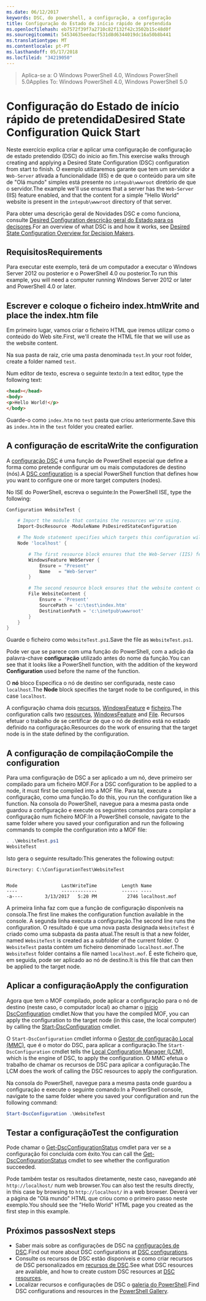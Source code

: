 ```yaml
---
ms.date: 06/12/2017
keywords: DSC, do powershell, a configuração, a configuração
title: Configuração do Estado de início rápido de pretendida
ms.openlocfilehash: eb7572f39f7a2710c82f132f42c3502b15c48d0f
ms.sourcegitcommit: 54534635eedacf531d8d6344019dc16a50b8b441
ms.translationtype: MT
ms.contentlocale: pt-PT
ms.lasthandoff: 05/17/2018
ms.locfileid: "34219050"
---
```

> <span data-ttu-id="7d8d6-103">Aplica-se a: O Windows PowerShell 4.0, Windows PowerShell 5.0</span><span class="sxs-lookup"><span data-stu-id="7d8d6-103">Applies To: Windows PowerShell 4.0, Windows PowerShell 5.0</span></span>

# <a name="desired-state-configuration-quick-start"></a><span data-ttu-id="7d8d6-104">Configuração do Estado de início rápido de pretendida</span><span class="sxs-lookup"><span data-stu-id="7d8d6-104">Desired State Configuration Quick Start</span></span>

<span data-ttu-id="7d8d6-105">Neste exercício explica criar e aplicar uma configuração de configuração de estado pretendido (DSC) do início ao fim.</span><span class="sxs-lookup"><span data-stu-id="7d8d6-105">This exercise walks through creating and applying a Desired State Configuration (DSC) configuration from start to finish.</span></span>
<span data-ttu-id="7d8d6-106">O exemplo utilizaremos garante que tem um servidor a `Web-Server` ativada a funcionalidade (IIS) e de que o conteúdo para um site de "Olá mundo" simples está presente no `intepub\wwwroot` diretório de que o servidor.</span><span class="sxs-lookup"><span data-stu-id="7d8d6-106">The example we'll use ensures that a server has the `Web-Server` (IIS) feature enabled, and that the content for a simple "Hello World" website is present in the `intepub\wwwroot` directory of that server.</span></span>

<span data-ttu-id="7d8d6-107">Para obter uma descrição geral de Novidades DSC e como funciona, consulte [Desired Configuration descrição geral do Estado para os decisores](decisionMaker.md).</span><span class="sxs-lookup"><span data-stu-id="7d8d6-107">For an overview of what DSC is and how it works, see [Desired State Configuration Overview for Decision Makers](decisionMaker.md).</span></span>

## <a name="requirements"></a><span data-ttu-id="7d8d6-108">Requisitos</span><span class="sxs-lookup"><span data-stu-id="7d8d6-108">Requirements</span></span>

<span data-ttu-id="7d8d6-109">Para executar este exemplo, terá de um computador a executar o Windows Server 2012 ou posterior e o PowerShell 4.0 ou posterior.</span><span class="sxs-lookup"><span data-stu-id="7d8d6-109">To run this example, you will need a computer running Windows Server 2012 or later and PowerShell 4.0 or later.</span></span>

## <a name="write-and-place-the-indexhtm-file"></a><span data-ttu-id="7d8d6-110">Escrever e coloque o ficheiro index.htm</span><span class="sxs-lookup"><span data-stu-id="7d8d6-110">Write and place the index.htm file</span></span>

<span data-ttu-id="7d8d6-111">Em primeiro lugar, vamos criar o ficheiro HTML que iremos utilizar como o conteúdo do Web site.</span><span class="sxs-lookup"><span data-stu-id="7d8d6-111">First, we'll create the HTML file that we will use as the website content.</span></span>

<span data-ttu-id="7d8d6-112">Na sua pasta de raiz, crie uma pasta denominada `test`.</span><span class="sxs-lookup"><span data-stu-id="7d8d6-112">In your root folder, create a folder named `test`.</span></span>

<span data-ttu-id="7d8d6-113">Num editor de texto, escreva o seguinte texto:</span><span class="sxs-lookup"><span data-stu-id="7d8d6-113">In a text editor, type the following text:</span></span>

```html
<head></head>
<body>
<p>Hello World!</p>
</body>
```

<span data-ttu-id="7d8d6-114">Guarde-o como `index.htm` no `test` pasta que criou anteriormente.</span><span class="sxs-lookup"><span data-stu-id="7d8d6-114">Save this as `index.htm` in the `test` folder you created earlier.</span></span>

## <a name="write-the-configuration"></a><span data-ttu-id="7d8d6-115">A configuração de escrita</span><span class="sxs-lookup"><span data-stu-id="7d8d6-115">Write the configuration</span></span>

<span data-ttu-id="7d8d6-116">A [configuração DSC](configurations.md) é uma função de PowerShell especial que define a forma como pretende configurar um ou mais computadores de destino (nós).</span><span class="sxs-lookup"><span data-stu-id="7d8d6-116">A [DSC configuration](configurations.md) is a special PowerShell function that defines how you want to configure one or more target computers (nodes).</span></span>

<span data-ttu-id="7d8d6-117">No ISE do PowerShell, escreva o seguinte:</span><span class="sxs-lookup"><span data-stu-id="7d8d6-117">In the PowerShell ISE, type the following:</span></span>

```powershell
Configuration WebsiteTest {

    # Import the module that contains the resources we're using.
    Import-DscResource -ModuleName PsDesiredStateConfiguration

    # The Node statement specifies which targets this configuration will be applied to.
    Node 'localhost' {

        # The first resource block ensures that the Web-Server (IIS) feature is enabled.
        WindowsFeature WebServer {
            Ensure = "Present"
            Name   = "Web-Server"
        }

        # The second resource block ensures that the website content copied to the website root folder.
        File WebsiteContent {
            Ensure = 'Present'
            SourcePath = 'c:\test\index.htm'
            DestinationPath = 'c:\inetpub\wwwroot'
        }
    }
}
```

<span data-ttu-id="7d8d6-118">Guarde o ficheiro como `WebsiteTest.ps1`.</span><span class="sxs-lookup"><span data-stu-id="7d8d6-118">Save the file as `WebsiteTest.ps1`.</span></span>

<span data-ttu-id="7d8d6-119">Pode ver que se parece com uma função do PowerShell, com a adição da palavra-chave **configuração** utilizado antes do nome da função.</span><span class="sxs-lookup"><span data-stu-id="7d8d6-119">You can see that it looks like a PowerShell function, with the addition of the keyword **Configuration** used before the name of the function.</span></span>

<span data-ttu-id="7d8d6-120">O **nó** bloco Especifica o nó de destino ser configurada, neste caso `localhost`.</span><span class="sxs-lookup"><span data-stu-id="7d8d6-120">The **Node** block specifies the target node to be configured, in this case `localhost`.</span></span>

<span data-ttu-id="7d8d6-121">A configuração chama dois [recursos](resources.md), [WindowsFeature](windowsFeatureResource.md) e [ficheiro](fileResource.md).</span><span class="sxs-lookup"><span data-stu-id="7d8d6-121">The configuration calls two [resources](resources.md), [WindowsFeature](windowsFeatureResource.md) and [File](fileResource.md).</span></span>
<span data-ttu-id="7d8d6-122">Recursos efetuar o trabalho de se certificar de que o nó de destino está no estado definido na configuração.</span><span class="sxs-lookup"><span data-stu-id="7d8d6-122">Resources do the work of ensuring that the target node is in the state defined by the configuration.</span></span>

## <a name="compile-the-configuration"></a><span data-ttu-id="7d8d6-123">A configuração de compilação</span><span class="sxs-lookup"><span data-stu-id="7d8d6-123">Compile the configuration</span></span>

<span data-ttu-id="7d8d6-124">Para uma configuração de DSC a ser aplicado a um nó, deve primeiro ser compilado para um ficheiro MOF.</span><span class="sxs-lookup"><span data-stu-id="7d8d6-124">For a DSC configuration to be applied to a node, it must first be compiled into a MOF file.</span></span>
<span data-ttu-id="7d8d6-125">Para tal, execute a configuração, como uma função.</span><span class="sxs-lookup"><span data-stu-id="7d8d6-125">To do this, you run the configuration like a function.</span></span>
<span data-ttu-id="7d8d6-126">Na consola do PowerShell, navegue para a mesma pasta onde guardou a configuração e execute os seguintes comandos para compilar a configuração num ficheiro MOF:</span><span class="sxs-lookup"><span data-stu-id="7d8d6-126">In a PowerShell console, navigate to the same folder where you saved your configuration and run the following commands to compile the configuration into a MOF file:</span></span>

```powershell
. .\WebsiteTest.ps1
WebsiteTest
```

<span data-ttu-id="7d8d6-127">Isto gera o seguinte resultado:</span><span class="sxs-lookup"><span data-stu-id="7d8d6-127">This generates the following output:</span></span>

```
Directory: C:\ConfigurationTest\WebsiteTest


Mode                LastWriteTime         Length Name
----                -------------         ------ ----
-a----        3/13/2017   5:20 PM           2746 localhost.mof
```

<span data-ttu-id="7d8d6-128">A primeira linha faz com que a função de configuração disponíveis na consola.</span><span class="sxs-lookup"><span data-stu-id="7d8d6-128">The first line makes the configuration function available in the console.</span></span>
<span data-ttu-id="7d8d6-129">A segunda linha executa a configuração.</span><span class="sxs-lookup"><span data-stu-id="7d8d6-129">The second line runs the configuration.</span></span>
<span data-ttu-id="7d8d6-130">O resultado é que uma nova pasta designada `WebsiteTest` é criado como uma subpasta da pasta atual.</span><span class="sxs-lookup"><span data-stu-id="7d8d6-130">The result is that a new folder, named `WebsiteTest` is created as a subfolder of the current folder.</span></span>
<span data-ttu-id="7d8d6-131">O `WebsiteTest` pasta contém um ficheiro denominado `localhost.mof`.</span><span class="sxs-lookup"><span data-stu-id="7d8d6-131">The `WebsiteTest` folder contains a file named `localhost.mof`.</span></span>
<span data-ttu-id="7d8d6-132">É este ficheiro que, em seguida, pode ser aplicado ao nó de destino.</span><span class="sxs-lookup"><span data-stu-id="7d8d6-132">It is this file that can then be applied to the target node.</span></span>

## <a name="apply-the-configuration"></a><span data-ttu-id="7d8d6-133">Aplicar a configuração</span><span class="sxs-lookup"><span data-stu-id="7d8d6-133">Apply the configuration</span></span>

<span data-ttu-id="7d8d6-134">Agora que tem o MOF compilado, pode aplicar a configuração para o nó de destino (neste caso, o computador local) ao chamar o [início DscConfiguration](/reference/5.1/PSDesiredStateConfiguration/Start-DscConfiguration) cmdlet.</span><span class="sxs-lookup"><span data-stu-id="7d8d6-134">Now that you have the compiled MOF, you can apply the configuration to the target node (in this case, the local computer) by calling the [Start-DscConfiguration](/reference/5.1/PSDesiredStateConfiguration/Start-DscConfiguration) cmdlet.</span></span>

<span data-ttu-id="7d8d6-135">O `Start-DscConfiguration` cmdlet informa o [Gestor de configuração Local (MMC)](metaConfig.md), que é o motor do DSC, para aplicar a configuração.</span><span class="sxs-lookup"><span data-stu-id="7d8d6-135">The `Start-DscConfiguration` cmdlet tells the [Local Configuration Manager (LCM)](metaConfig.md), which is the engine of DSC, to apply the configuration.</span></span>
<span data-ttu-id="7d8d6-136">O MMC efetua o trabalho de chamar os recursos de DSC para aplicar a configuração.</span><span class="sxs-lookup"><span data-stu-id="7d8d6-136">The LCM does the work of calling the DSC resources to apply the configuration.</span></span>

<span data-ttu-id="7d8d6-137">Na consola do PowerShell, navegue para a mesma pasta onde guardou a configuração e execute o seguinte comando:</span><span class="sxs-lookup"><span data-stu-id="7d8d6-137">In a PowerShell console, navigate to the same folder where you saved your configuration and run the following command:</span></span>

```powershell
Start-DscConfiguration .\WebsiteTest
```

## <a name="test-the-configuration"></a><span data-ttu-id="7d8d6-138">Testar a configuração</span><span class="sxs-lookup"><span data-stu-id="7d8d6-138">Test the configuration</span></span>

<span data-ttu-id="7d8d6-139">Pode chamar o [Get-DscConfigurationStatus](/reference/5.1/PSDesiredStateConfiguration/Get-DscConfigurationStatus) cmdlet para ver se a configuração foi concluída com êxito.</span><span class="sxs-lookup"><span data-stu-id="7d8d6-139">You can call the [Get-DscConfigurationStatus](/reference/5.1/PSDesiredStateConfiguration/Get-DscConfigurationStatus) cmdlet to see whether the configuration succeeded.</span></span>

<span data-ttu-id="7d8d6-140">Pode também testar os resultados diretamente, neste caso, navegando até `http://localhost/` num web browser.</span><span class="sxs-lookup"><span data-stu-id="7d8d6-140">You can also test the results directly, in this case by browsing to `http://localhost/` in a web browser.</span></span>
<span data-ttu-id="7d8d6-141">Deverá ver a página de "Olá mundo" HTML que criou como o primeiro passo neste exemplo.</span><span class="sxs-lookup"><span data-stu-id="7d8d6-141">You should see the "Hello World" HTML page you created as the first step in this example.</span></span>

## <a name="next-steps"></a><span data-ttu-id="7d8d6-142">Próximos passos</span><span class="sxs-lookup"><span data-stu-id="7d8d6-142">Next steps</span></span>

- <span data-ttu-id="7d8d6-143">Saber mais sobre as configurações de DSC na [configurações de DSC](configurations.md).</span><span class="sxs-lookup"><span data-stu-id="7d8d6-143">Find out more about DSC configurations at [DSC configurations](configurations.md).</span></span>
- <span data-ttu-id="7d8d6-144">Consulte os recursos de DSC estão disponíveis e como criar recursos de DSC personalizados em [recursos de DSC](resources.md).</span><span class="sxs-lookup"><span data-stu-id="7d8d6-144">See what DSC resources are available, and how to create custom DSC resources at [DSC resources](resources.md).</span></span>
- <span data-ttu-id="7d8d6-145">Localizar recursos e configurações de DSC o [galeria do PowerShell](https://www.powershellgallery.com/).</span><span class="sxs-lookup"><span data-stu-id="7d8d6-145">Find DSC configurations and resources in the [PowerShell Gallery](https://www.powershellgallery.com/).</span></span>